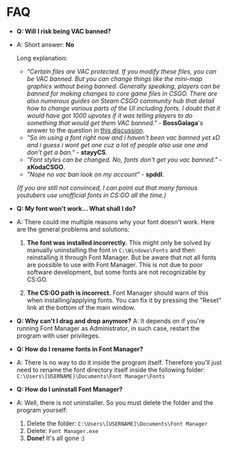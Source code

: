 FAQ
===

- **Q: Will I risk being VAC banned?**

- A: Short answer: **No**

  Long explanation: 

  - *"Certain files are VAC protected. If you modify these files, you can be VAC banned. But you can change things like the mini-map graphics without being banned. Generally speaking, players can be banned for making changes to core game files in CSGO. There are also numerous guides on Steam CSGO community hub that detail how to change various parts of the UI including fonts. I doubt that it would have got 1000 upvotes if it was telling players to do something that would get them VAC banned."* - **BossGalaga**'s answer to the question in [this discussion](https://steamcommunity.com/discussions/forum/9/135513901704720033/).
  - *"So im using a font right now and i haven't been vac banned yet xD and i guess i wont get one cuz a lot of people also use one and don't get a ban."* - **stayyCS**.
  - *"Font styles can be changed. No, fonts don't get you vac banned."* - **xKodaCSGO**.
  - *"Nope no vac ban look on my account"* - **spddl**.
  
  *(If you are still not convinced, I can point out that many famous youtubers use unofficial fonts in CS:GO all the time.)*




- **Q: My font won't work... What shall I do?**
- A: There could me multiple reasons why your font doesn't work. Here are the general problems and solutions:

  1. **The font was installed incorrectly.**
This might only be solved by manually uninstalling the font in `C:\Windows\Fonts` and then reinstalling it through Font Manager. But be aware that not all fonts are possible to use with Font Manager. This is not due to poor software development, but some fonts are not recognizable by CS:GO.

  2. **The CS:GO path is incorrect.**
Font Manager should warn of this when installing/applying fonts. You can fix it by pressing the "Reset" link at the bottom of the main window.


- **Q: Why can't I drag and drop anymore?**
A: It depends on if you're running Font Manager as Administrator, in such case, restart the program with user privileges.


- **Q: How do I rename fonts in Font Manager?**
- A: There is no way to do it inside the program itself. Therefore you'll just need to rename the font directory itself inside the following folder: `C:\Users\[USERNAME]\Documents\Font Manager\Fonts`


- **Q: How do I uninstall Font Manager?**
- A: Well, there is not uninstaller. So you must delete the folder and the program yourself:
  1. Delete the folder: `C:\Users\[USERNAME]\Documents\Font Manager`
  2. Delete: `Font Manager.exe`
  3. **Done!** It's all gone :)
